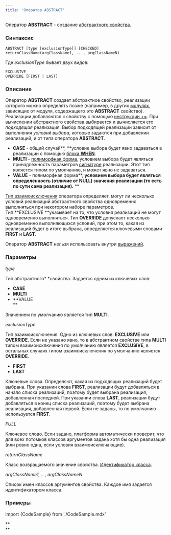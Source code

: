 ```yaml
---
title: 'Оператор ABSTRACT'
---
```


Оператор **ABSTRACT** - создание [абстрактного свойства](Расширение_свойств.md). 

### Синтаксис

    ABSTRACT [type [exclusionType]] [CHECKED] returnClassName(argClassName1, ..., argClassNameN)

Где *exclusionType* бывает двух видов:

    EXCLUSIVE
    OVERRIDE [FIRST | LAST]

### Описание

Оператор **ABSTRACT** создает абстрактное свойство, реализации которого можно определять позже (например, в других [модулях](Модули.md), зависящих от модуля, содержащего это **ABSTRACT** свойство). Реализации добавляются к свойству с помощью [инструкции +=](Инструкция_+=.md). При вычислении абстрактного свойства выбирается и вычисляется его *подходящая* реализация. Выбор подходящей реализации зависит от выполнения *условий выбора*, которые задаются при добавлении реализаций, и от типа оператора **ABSTRACT**.

-   **CASE** - общий случай**, **условие выбора будет явно задаваться в реализации с помощью [блока **WHEN**](Инструкция_+=.md).
-   **MULTI** - [полиморфная форма](Расширение_свойств.md#poly), условием выбора будет являться принадлежность параметров [сигнатуре](Оператор_CLASS.md) реализации. Этот тип является типом по умолчанию, и может явно не задаваться.
-   **VALUE** - полиморфная форма**, **условием выбора будет являться определенность (отличие от **NULL**) значения реализации (то есть по сути сама реализация).** **

[Тип взаимоисключения](Расширение_свойств.md#exclusive) оператора определяет, могут ли несколько условий реализаций абстрактного свойства одновременно выполняться при некотором наборе параметров. Тип **EXCLUSIVE **указывает на то, что условия реализаций не могут одновременно выполняться. Тип **OVERRIDE** допускает несколько одновременно выполняющихся условий, при этом то, какая из реализаций будет в итоге выбрана, определяется ключевыми словами **FIRST** и **LAST**.

Оператор **ABSTRACT** нельзя использовать внутри [выражений](Выражения.md).

### Параметры

*type*

Тип абстрактного* *свойства. Задается одним из ключевых слов:

-   **CASE**
-   **MULTI**
-   **VALUE  
    **

Значением по умолчанию является тип **MULTI**.

*exсlusionType*

Тип взаимоисключения. Одно из ключевых слов: **EXCLUSIVE** или **OVERRIDE**. Если не указано явно, то в абстрактном свойстве типа **MULTI** типом взаимоисключения по умолчанию является **EXCLUSIVE**, в остальных случаях типом взаимоисключения по умолчанию является **OVERRIDE**.

-   **FIRST**
-   **LAST**

Ключевые слова. Определяют, какая из подходящих реализаций будет выбрана. При указании слова **FIRST**, реализации будут добавляться в начало списка реализаций, поэтому будет выбрана реализация, добавленная последней. При указании слова **LAST**, реализации будут добавляться в конец списка реализаций, поэтому будет выбрана реализация, добавленная первой. Если не заданы, то по умолчанию используется **FIRST**. 

*FULL*

Ключевое слово. Если задано, платформа автоматически проверит, что для всех потомков классов аргументов задана хотя бы одна реализация (или ровно одна, если условия взаимоисключающие).

*returnClassName*

Класс возвращаемого значение свойства. [Идентификатор класса](Идентификаторы.md#classid-broken).

*argClassName1, ..., argClassNameN*

Список имен классов аргументов свойства. Каждое имя задается идентификатором класса.

### Примеры


import {CodeSample} from './CodeSample.mdx'

<CodeSample url="https://ru-documentation.lsfusion.org/sample?file=OperatorPropertySample&block=abstract"/>

**  
**
